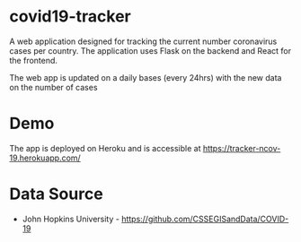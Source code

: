 # covid19-tracker
A web application designed for tracking the current number coronavirus cases per country. The application uses Flask on the backend and React for the frontend.

The web app is updated on a daily bases (every 24hrs) with the new data on the number of cases

# Demo

The app is deployed on Heroku and is accessible at https://tracker-ncov-19.herokuapp.com/

# Data Source

* John Hopkins University - https://github.com/CSSEGISandData/COVID-19
